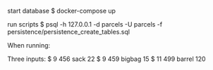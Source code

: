 start database
	$ docker-compose up

run scripts
	$ psql -h 127.0.0.1 -d parcels -U parcels -f persistence/persistence_create_tables.sql 

When running:


Three inputs:
$ 9 456 sack 22 
$ 9 459 bigbag 15
$ 11 499 barrel 120 